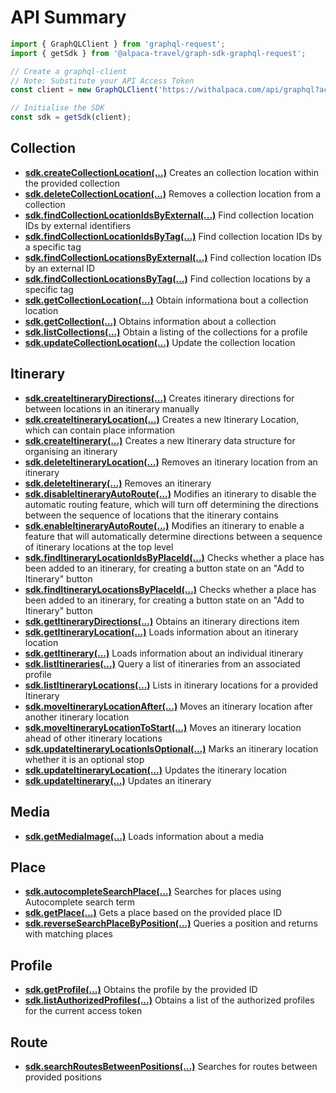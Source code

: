 # API Summary

```javascript
import { GraphQLClient } from 'graphql-request';
import { getSdk } from '@alpaca-travel/graph-sdk-graphql-request';

// Create a graphql-client
// Note: Substitute your API Access Token
const client = new GraphQLClient('https://withalpaca.com/api/graphql?accessToken=xxx');

// Initialise the SDK
const sdk = getSdk(client);
```

## Collection

- **[sdk.createCollectionLocation(...)](/packages/graphql-codegen/docs/modules.html#getSdk)**
  Creates an collection location within the provided collection
- **[sdk.deleteCollectionLocation(...)](/packages/graphql-codegen/docs/modules.html#getSdk)**
  Removes a collection location from a collection
- **[sdk.findCollectionLocationIdsByExternal(...)](/packages/graphql-codegen/docs/modules.html#getSdk)**
  Find collection location IDs by external identifiers
- **[sdk.findCollectionLocationIdsByTag(...)](/packages/graphql-codegen/docs/modules.html#getSdk)**
  Find collection location IDs by a specific tag
- **[sdk.findCollectionLocationsByExternal(...)](/packages/graphql-codegen/docs/modules.html#getSdk)**
  Find collection location IDs by an external ID
- **[sdk.findCollectionLocationsByTag(...)](/packages/graphql-codegen/docs/modules.html#getSdk)**
  Find collection locations by a specific tag
- **[sdk.getCollectionLocation(...)](/packages/graphql-codegen/docs/modules.html#getSdk)**
  Obtain informationa bout a collection location
- **[sdk.getCollection(...)](/packages/graphql-codegen/docs/modules.html#getSdk)**
  Obtains information about a collection
- **[sdk.listCollections(...)](/packages/graphql-codegen/docs/modules.html#getSdk)**
  Obtain a listing of the collections for a profile
- **[sdk.updateCollectionLocation(...)](/packages/graphql-codegen/docs/modules.html#getSdk)**
  Update the collection location

## Itinerary

- **[sdk.createItineraryDirections(...)](/packages/graphql-codegen/docs/modules.html#getSdk)**
  Creates itinerary directions for between locations in an itinerary manually
- **[sdk.createItineraryLocation(...)](/packages/graphql-codegen/docs/modules.html#getSdk)**
  Creates a new Itinerary Location, which can contain place information
- **[sdk.createItinerary(...)](/packages/graphql-codegen/docs/modules.html#getSdk)**
  Creates a new Itinerary data structure for organising an itinerary
- **[sdk.deleteItineraryLocation(...)](/packages/graphql-codegen/docs/modules.html#getSdk)**
  Removes an itinerary location from an itinerary
- **[sdk.deleteItinerary(...)](/packages/graphql-codegen/docs/modules.html#getSdk)**
  Removes an itinerary
- **[sdk.disableItineraryAutoRoute(...)](/packages/graphql-codegen/docs/modules.html#getSdk)**
  Modifies an itinerary to disable the automatic routing feature, which will turn off determining the directions between the sequence of locations that the itinerary contains
- **[sdk.enableItineraryAutoRoute(...)](/packages/graphql-codegen/docs/modules.html#getSdk)**
  Modifies an itinerary to enable a feature that will automatically determine directions between a sequence of itinerary locations at the top level
- **[sdk.findItineraryLocationIdsByPlaceId(...)](/packages/graphql-codegen/docs/modules.html#getSdk)**
  Checks whether a place has been added to an itinerary, for creating a button state on an "Add to Itinerary" button
- **[sdk.findItineraryLocationsByPlaceId(...)](/packages/graphql-codegen/docs/modules.html#getSdk)**
  Checks whether a place has been added to an itinerary, for creating a button state on an "Add to Itinerary" button
- **[sdk.getItineraryDirections(...)](/packages/graphql-codegen/docs/modules.html#getSdk)**
  Obtains an itinerary directions item
- **[sdk.getItineraryLocation(...)](/packages/graphql-codegen/docs/modules.html#getSdk)**
  Loads information about an itinerary location
- **[sdk.getItinerary(...)](/packages/graphql-codegen/docs/modules.html#getSdk)**
  Loads information about an individual itinerary
- **[sdk.listItineraries(...)](/packages/graphql-codegen/docs/modules.html#getSdk)**
  Query a list of itineraries from an associated profile
- **[sdk.listItineraryLocations(...)](/packages/graphql-codegen/docs/modules.html#getSdk)**
  Lists in itinerary locations for a provided Itinerary
- **[sdk.moveItineraryLocationAfter(...)](/packages/graphql-codegen/docs/modules.html#getSdk)**
  Moves an itinerary location after another itinerary location
- **[sdk.moveItineraryLocationToStart(...)](/packages/graphql-codegen/docs/modules.html#getSdk)**
  Moves an itinerary location ahead of other itinerary locations
- **[sdk.updateItineraryLocationIsOptional(...)](/packages/graphql-codegen/docs/modules.html#getSdk)**
  Marks an itinerary location whether it is an optional stop
- **[sdk.updateItineraryLocation(...)](/packages/graphql-codegen/docs/modules.html#getSdk)**
  Updates the itinerary location
- **[sdk.updateItinerary(...)](/packages/graphql-codegen/docs/modules.html#getSdk)**
  Updates an itinerary

## Media

- **[sdk.getMediaImage(...)](/packages/graphql-codegen/docs/modules.html#getSdk)**
  Loads information about a media

## Place

- **[sdk.autocompleteSearchPlace(...)](/packages/graphql-codegen/docs/modules.html#getSdk)**
  Searches for places using Autocomplete search term
- **[sdk.getPlace(...)](/packages/graphql-codegen/docs/modules.html#getSdk)**
  Gets a place based on the provided place ID
- **[sdk.reverseSearchPlaceByPosition(...)](/packages/graphql-codegen/docs/modules.html#getSdk)**
  Queries a position and returns with matching places

## Profile

- **[sdk.getProfile(...)](/packages/graphql-codegen/docs/modules.html#getSdk)**
  Obtains the profile by the provided ID
- **[sdk.listAuthorizedProfiles(...)](/packages/graphql-codegen/docs/modules.html#getSdk)**
  Obtains a list of the authorized profiles for the current access token

## Route

- **[sdk.searchRoutesBetweenPositions(...)](/packages/graphql-codegen/docs/modules.html#getSdk)**
  Searches for routes between provided positions
